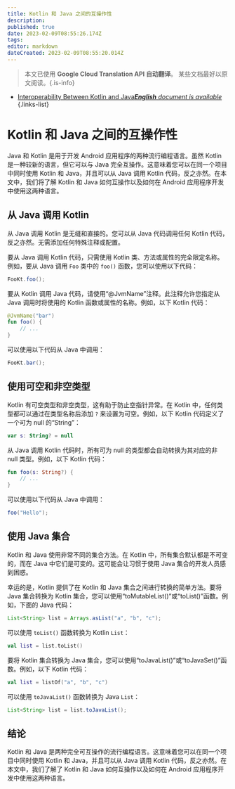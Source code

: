 ```yaml
---
title: Kotlin 和 Java 之间的互操作性
description: 
published: true
date: 2023-02-09T08:55:26.174Z
tags: 
editor: markdown
dateCreated: 2023-02-09T08:55:20.014Z
---
```


> 本文已使用 **Google Cloud Translation API 自动翻译**。
某些文档最好以原文阅读。{.is-info}



- [Interoperability Between Kotlin and Java***English** document is available*](/en/Knowledge-base/Kotlin/interoperability-between-kotlin-and-java)
{.links-list}



# Kotlin 和 Java 之间的互操作性

Java 和 Kotlin 是用于开发 Android 应用程序的两种流行编程语言。虽然 Kotlin 是一种较新的语言，但它可以与 Java 完全互操作。这意味着您可以在同一个项目中同时使用 Kotlin 和 Java，并且可以从 Java 调用 Kotlin 代码，反之亦然。在本文中，我们将了解 Kotlin 和 Java 如何互操作以及如何在 Android 应用程序开发中使用这两种语言。

## 从 Java 调用 Kotlin

从 Java 调用 Kotlin 是无缝和直接的。您可以从 Java 代码调用任何 Kotlin 代码，反之亦然。无需添加任何特殊注释或配置。

要从 Java 调用 Kotlin 代码，只需使用 Kotlin 类、方法或属性的完全限定名称。例如，要从 Java 调用 `Foo` 类中的 `foo()` 函数，您可以使用以下代码：

```java
FooKt.foo();
```

要从 Kotlin 调用 Java 代码，请使用“@JvmName”注释。此注释允许您指定从 Java 调用时将使用的 Kotlin 函数或属性的名称。例如，以下 Kotlin 代码：

```kotlin
@JvmName("bar")
fun foo() {
    // ...
}
```

可以使用以下代码从 Java 中调用：

```java
FooKt.bar();
```

## 使用可空和非空类型

Kotlin 有可空类型和非空类型，这有助于防止空指针异常。在 Kotlin 中，任何类型都可以通过在类型名称后添加 `?` 来设置为可空。例如，以下 Kotlin 代码定义了一个可为 null 的“String”：

```kotlin
var s: String? = null
```

从 Java 调用 Kotlin 代码时，所有可为 null 的类型都会自动转换为其对应的非 null 类型。例如，以下 Kotlin 代码：

```kotlin
fun foo(s: String?) {
    // ...
}
```

可以使用以下代码从 Java 中调用：

```java
foo("Hello");
```

## 使用 Java 集合

Kotlin 和 Java 使用非常不同的集合方法。在 Kotlin 中，所有集合默认都是不可变的，而在 Java 中它们是可变的。这可能会让习惯于使用 Java 集合的开发人员感到困惑。

幸运的是，Kotlin 提供了在 Kotlin 和 Java 集合之间进行转换的简单方法。要将 Java 集合转换为 Kotlin 集合，您可以使用“toMutableList()”或“toList()”函数。例如，下面的 Java 代码：

```java
List<String> list = Arrays.asList("a", "b", "c");
```

可以使用 `toList()` 函数转换为 Kotlin `List`：

```kotlin
val list = list.toList()
```

要将 Kotlin 集合转换为 Java 集合，您可以使用“toJavaList()”或“toJavaSet()”函数。例如，以下 Kotlin 代码：

```kotlin
val list = listOf("a", "b", "c")
```

可以使用 `toJavaList()` 函数转换为 Java `List`：

```java
List<String> list = list.toJavaList();
```

## 结论

Kotlin 和 Java 是两种完全可互操作的流行编程语言。这意味着您可以在同一个项目中同时使用 Kotlin 和 Java，并且可以从 Java 调用 Kotlin 代码，反之亦然。在本文中，我们了解了 Kotlin 和 Java 如何互操作以及如何在 Android 应用程序开发中使用这两种语言。